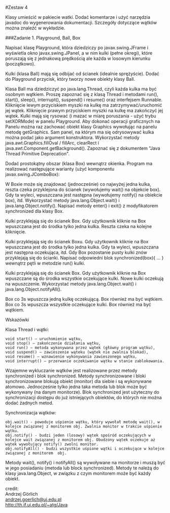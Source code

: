 #Zestaw 4

Klasy umieścić w pakiecie watki.
Dodać komentarze i użyć narzędzia javadoc do wygenerowania dokumentacji.
Szczegóły dotyczące wątków można znaleźć w wykładzie.

###Zadanie 1. Playground, Ball, Box

Napisać klasę Playground, która dziedziczy po javax.swing.JFrame i wyświetla okno  javax.swing.JPanel, a w nim kulki (pełne okregi), które poruszają się z jednakową prędkością ale każda w losowym kierunku (początkowo).

Kulki (klasa Ball) mają się odbijać od ścianek (idealnie sprężyście). Dodać do Playground przycisk, który tworzy nowe obiekty klasy Ball.

Klasa Ball ma dziedziczyć po java.lang.Thread, czyli każda kulka ma być osobnym wątkiem. Proszę zapoznać się z klasą Thread i metodami run(), start(), sleep(), interrupt(), suspend() i  resume() oraz interfejsem Runnable. Kliknięcie lewym przyciskiem myszki na kulkę ma zatrzymywać/uruchomić jej wątek. Kliknięcie prawym przyciskiem myszki na kulkę ma zakończyć jej wątek. Kulki mają się rysować (i mazać w miarę poruszania - użyć trybu setXORMode) w panelu  Playground. Aby dokonać operacji graficznych na Panelu można raz zachować obiekt klasy  Graphics wywołując na panelu metodę getGraphics. Sam panel, na którym ma się odrysowywać kulka można podać jako argument konstruktora. Wykorzystać metody  java.awt.Graphics.fillOval / fillArc, clearRect i  java.awt.Component.getBackground(). Zapoznać się z dokumentem "Java Thread Primitive Deprecation".

Dodać prostokątny obszar (klasa Box) wewnątrz okienka. Program ma realizować następujące warianty (użyć komponentu javax.swing.JComboBox):

W Boxie może się znajdować (jednocześnie) co najwyżej jedna kulka, reszta czeka przyklejona do ścianek (wywołujemy wait() na objekcie box). Gdy ta wyleci, wpuszczana jest następna (wywołujemy notify() na obiekcie box), itd. Wykorzystać metody  java.lang.Object.wait() i java.lang.Object.notify(). Napisać metody enter() i exit() z modyfikatorem synchronized dla klasy Box.

Kulki przyklejają się do ścianek Box. Gdy użytkownik kliknie na Box wpuszczana jest do środka tylko jedna kulka. Reszta czeka na kolejne kliknięcie.

Kulki przyklejają się do ścianek Boxu. Gdy użytkownik kliknie na Box wpuszczana jest do środka tylko jedna kulka. Gdy ta wyleci, wpuszczana jest następna oczekująca, itd. Gdy Box pozostanie pusty kulki znów przyklejają się do ścianki. Napisać odpowiedni blok  synchronized(box){ ... } wewnątrz pętli w metodzie run() kulki.

Kulki przyklejają się do ścianek Box. Gdy użytkownik kliknie na Box wpuszczane są do środka wszystkie oczekujące kulki. Nowe kulki oczekują na wpuszczenie.
Wykorzystać metody java.lang.Object.wait() i java.lang.Object.notifyAll().

Box co 3s wpuszcza jedną kulkę oczekującą. Box również ma być wątkiem.
Box co 3s wpuszcza wszystkie oczekujące kulki. Box również ma być wątkiem.

Wskazówki

Klasa Thread i wątki:
```
void start() — uruchomienie wątku,
void stop() — zakończenie działania wątku,
void run() — metoda wykonywana przez wątek (główny program wątku),
void suspend() — zawieszenie wąteku (wątek nie zwalnia blokad),
void resume() — wznawienie wykonywania zawieszonego wątku,
void interrupt() — przerwanie oczekiwanie wątku w stanie zablokowania.
```
Wzajemne wykluczanie wątków jest realizowane przez metody synchronized i blok  synchronized.
Metody synchronizowane i bloki synchronizowane blokują obiekt (monitor) dla siebie i są wykonywane atomowo. Jednocześnie tylko jedna taka metoda lub blok może być wykonywany (na danym monitorze). Blok synchronized jest użyteczny do synchronizacji dostępu do już istniejących obiektów, do których nie można dodać żadnych metod.

Synchronizacja wątków:
```
obj.wait() - powoduje uśpienie wątku, który wywołał metodę wait(), w kolejce związanej z monitorem obj. Zwalnia monitor w trakcie uśpienie wątku.
obj.notify() - budzi jeden (losowy) wątek spośród oczekujących w kolejce wait związanej z monitorem obj. Obudzony wątek oczekuje aż wątek wywołujący notify() zwolni monitor.
obj.notifyAll() - budzi wszystkie uśpione wątki i oczekujące w kolejce związanej z monitorem  obj.
```
Metody wait(), notify() i notifyAll() są wywoływane na monitorze i muszą być w jego posiadaniu (metoda lub block synchronized). Metody te należą do klasy  java.lang.Object, w związku z czym monitorem może być każdy obiekt.

credit:   
Andrzej Görlich   
andrzej.goerlich@uj.edu.pl   
http://th.if.uj.edu.pl/~atg/Java
